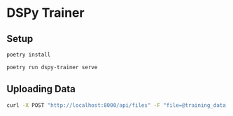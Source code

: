 # DSPy Trainer

## Setup

```bash
poetry install
```

```bash
poetry run dspy-trainer serve
```

## Uploading Data

```bash
curl -X POST "http://localhost:8000/api/files" -F "file=@training_data.jsonl"
```
